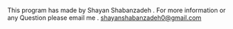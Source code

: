This program has made by Shayan Shabanzadeh .
For more information  or any Question please email me .
shayanshabanzadeh0@gmail.com
